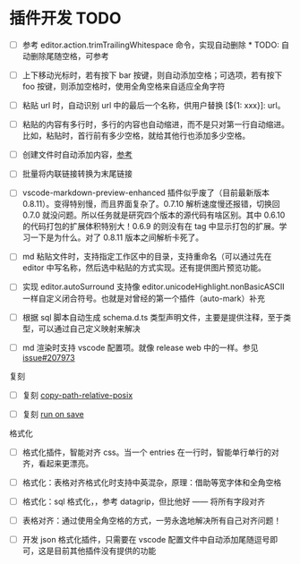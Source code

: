 # 插件开发 TODO

- [ ] 参考 editor.action.trimTrailingWhitespace 命令，实现自动删除 * TODO: 自动删除尾随空格，可参考
- [ ] 上下移动光标时，若有按下 bar 按键，则自动添加空格；可选项，若有按下 foo 按键，则添加空格时，使用全角空格来自适应全角字符
- [ ] 粘贴 url 时，自动识别 url 中的最后一个名称，供用户替换 [${1: xxx}]: url。
- [ ] 粘贴的内容有多行时，多行的内容也自动缩进，而不是只对第一行自动缩进。比如，粘贴时，首行前有多少空格，就给其他行也添加多少空格。
- [ ] 创建文件时自动添加内容，[参考](https://github.com/cweijan/autohotkey-plus)
- [ ] 批量将内联链接转换为末尾链接
- [ ] vscode-markdown-preview-enhanced 插件似乎废了（目前最新版本 0.8.11）。变得特别慢，而且界面复杂了。0.7.10 解析速度慢还报错，切换回 0.7.0 就没问题。所以任务就是研究四个版本的源代码有啥区别。其中 0.6.10 的代码打包的扩展体积特别大！0.6.9 的则没有在 tag 中显示打包的扩展。学习一下是为什么。对了 0.8.11 版本之间解析卡死了。
- [ ] md 粘贴文件时，支持指定工作区中的目录，支持重命名（可以通过先在 editor 中写名称，然后选中粘贴的方式实现。还有提供图片预览功能。
- [ ] 实现 editor.autoSurround 支持像 editor.unicodeHighlight.nonBasicASCII 一样自定义闭合符号。也就是对曾经的第一个插件（auto-mark）补充
- [ ] 根据 sql 脚本自动生成 schema.d.ts 类型声明文件，主要是提供注释，至于类型，可以通过自己定义映射来解决
- [ ] md 渲染时支持 vscode 配置项。就像 release web 中的一样。参见 [issue#207973]


复刻

- [ ] 复刻 [copy-path-relative-posix]
- [ ] 复刻 [run on save]


格式化

- [ ] 格式化插件，智能对齐 css。当一个 entries 在一行时，智能单行单行的对齐，看起来更漂亮。
- [ ] 格式化：表格对齐格式化时支持中英混杂，原理：借助等宽字体和全角空格
- [ ] 格式化：sql 格式化，，参考 datagrip，但比他好 —— 将所有字段对齐
- [ ] 表格对齐：通过使用全角空格的方式，一劳永逸地解决所有自己对齐问题！
- [ ] 开发 json 格式化插件，只需要在 vscode 配置文件中自动添加尾随逗号即可，这是目前其他插件没有提供的功能


[run on save]: https://github.com/emeraldwalk/vscode-runonsave.git
[copy-path-relative-posix]: https://github.com/bpasero/copy-path-relative-posix
[issue#207973]: https://github.com/microsoft/vscode/issues/207973
